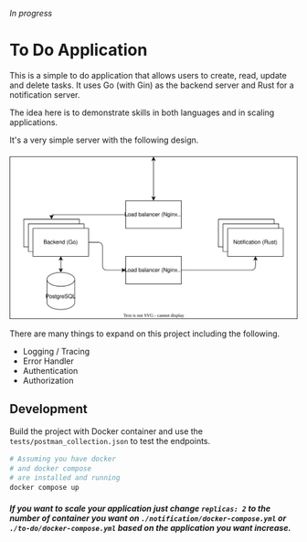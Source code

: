 _In progress_

# To Do Application

This is a simple to do application that allows users to create, read, update and delete tasks.
It uses Go (with Gin) as the backend server and Rust for a notification server.

The idea here is to demonstrate skills in both languages and in scaling applications.

It's a very simple server with the following design.

![Image](assets/project.svg)



There are many things to expand on this project including the following.
- Logging / Tracing
- Error Handler
- Authentication
- Authorization

## Development

Build the project with Docker container and use the `tests/postman_collection.json` to test the endpoints.

```bash
# Assuming you have docker 
# and docker compose 
# are installed and running
docker compose up
```

##### _If you want to scale your application just change `replicas: 2` to the number of container you want on `./notification/docker-compose.yml` or `./to-do/docker-compose.yml` based on the application you want increase._